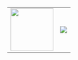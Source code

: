 <table align="center">
  <tr>
    <td>
      <img height="100px" src ="https://upload.wikimedia.org/wikipedia/commons/thumb/1/1c/Haskell-Logo.svg/1204px-Haskell-Logo.svg.png">
    </td>
    <td>
      <img src ="https://github-readme-stats.vercel.app/api?username=worm2fed&show_icons=true&count_private=true&hide_border=true&theme=default&include_all_commits=true">
    </td>
  </tr>
</table>

<!--
**worm2fed/worm2fed** is a ✨ _special_ ✨ repository because its `README.md` (this file) appears on your GitHub profile.

Here are some ideas to get you started:

- 🔭 I’m currently working on ...
- 🌱 I’m currently learning ...
- 👯 I’m looking to collaborate on ...
- 🤔 I’m looking for help with ...
- 💬 Ask me about ...
- 📫 How to reach me: ...
- 😄 Pronouns: ...
- ⚡ Fun fact: ...
-->
